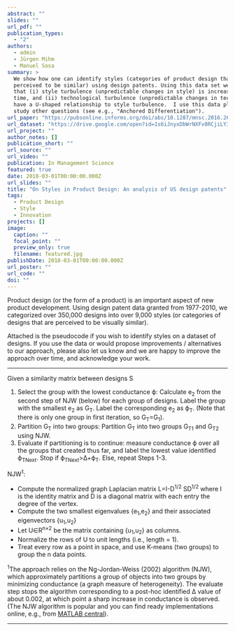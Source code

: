 ```yaml
---
abstract: ""
slides: ""
url_pdf: ""
publication_types:
  - "2"
authors:
  - admin
  - Jürgen Mihm
  - Manuel Sosa
summary: >
  We show how one can identify styles (categories of product design that are
  perceived to be similar) using design patents. Using this data set we show
  that (i) style turbulence (unpredictable changes in style) is increasing over
  time, and (ii) technological turbulence (unpredictable changes in technology)
  have a U-shaped relationship to style turbulence.  I use this data platform to
  study other questions (see e.g., "Anchored Differentiation"). 
url_paper: "https://pubsonline.informs.org/doi/abs/10.1287/mnsc.2016.2653"
url_dataset: "https://drive.google.com/open?id=1s6iJnyxDbWrNXFv0RCjiLY3ubK2eIxZ7"
url_project: ""
author_notes: []
publication_short: ""
url_source: ""
url_video: ""
publication: In Management Science
featured: true
date: 2018-03-01T00:00:00.000Z
url_slides: ""
title: "On Styles in Product Design: An analysis of US design patents"
tags:
  - Product Design
  - Style
  - Innovation
projects: []
image:
  caption: ""
  focal_point: ""
  preview_only: true
  filename: featured.jpg
publishDate: 2018-03-01T00:00:00.000Z
url_poster: ""
url_code: ""
doi: ""
---
```

Product design (or the form of a product) is an important aspect of new product development. Using design patent data granted from 1977-2010, we categorized over 350,000 designs into over 9,000 styles (or categories of designs that are perceived to be visually similar).

Attached is the pseudocode if you wish to identify styles on a dataset of designs. If you use the data or would propose improvements / alternatives to our approach, please also let us know and we are happy to improve the approach over time, and acknowledge your work.



- - -

Given a similarity matrix between designs S

1. Select the group with the lowest conductance ϕ: Calculate e<sub>2</sub> from the second step of NJW (below) for each group of designs. Label the group with the smallest e<sub>2</sub> as G<sub>T</sub>. Label the corresponding e<sub>2</sub> as ϕ<sub>T</sub>. (Note that there is only one group in first iteration, so G<sub>T</sub>=G<sub>1</sub>).
2. Partition G<sub>T</sub> into two groups: Partition G<sub>T</sub> into two groups G<sub>T1</sub> and G<sub>T2</sub> using NJW. 
3. Evaluate if partitioning is to continue: measure conductance ϕ over all the groups that created thus far, and label the lowest value identified ϕ<sub>TNext</sub>. Stop if ϕ<sub>TNext</sub>>Δ+ϕ<sub>T</sub>. Else, repeat Steps 1-3. 


NJW<sup>1</sup>:
*	Compute the normalized graph Laplacian matrix L=I-D<sup>1/2</sup> SD<sup>1/2</sup> where I is the identity matrix and D is a diagonal matrix with each entry the degree of the vertex.
*	Compute the two smallest eigenvalues {e<sub>1</sub>,e<sub>2</sub>} and their associated eigenvectors {u<sub>1</sub>,u<sub>2</sub>} 
*	Let U∈R<sup>n×2</sup> be the matrix containing {u<sub>1</sub>,u<sub>2</sub>} as columns.
*	Normalize the rows of U to unit lengths (i.e., length = 1).
*	Treat every row as a point in space, and use K-means (two groups) to group the n data points.


<sup>1</sup>The approach relies on the Ng-Jordan-Weiss (2002) algorithm (NJW), which approximately partitions a group of objects into two groups by minimizing conductance (a graph measure of heterogeneity). The evaluate step stops the algorithm corresponding to a post-hoc identified Δ value of about 0.002, at which point a sharp increase in conductance is observed. (The NJW algorithm is popular and you can find ready implementations online, e.g., from [MATLAB central](https://www.mathworks.com/matlabcentral/fileexchange/44879-spectral-clustering)).

- - -
